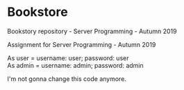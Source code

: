 # Bookstore
Bookstory repository - Server Programming - Autumn 2019

Assignment for Server Programming - Autumn 2019

As user = username: user; password: user </br>
As admin = username: admin; password: admin

I'm not gonna change this code anymore.
